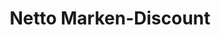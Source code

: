 ---
title: "Netto Marken-Discount"
url: /neuss/netto-marken-discount-hermannsplatz/
shop: Supermarkt
---